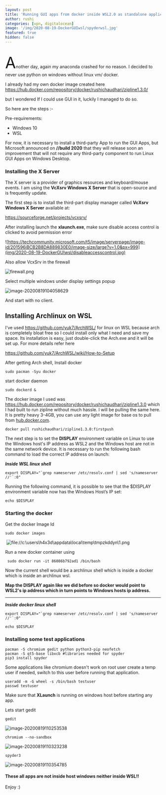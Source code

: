 ```yaml
---
layout: post
title: 'Running GUI apps from docker inside WSL2.0 as standalone application'
author: rushi
categories: [vpn, digitalocean]
image: '/img/2020-08-19-DockerGUIwsl/spyderwsl.jpg'
featured: true
hidden: false
---
```


##

<span style="font-size:50px;">A</span>nother day, again my anaconda crashed for no reason. I decided to never use python on windows without linux vm/ docker.

I already had my own docker image created here https://hub.docker.com/repository/docker/rushichaudhari/zipline1.3.0/

but I wondered If I could use GUI in it, luckily I managed to do so.

So here are the steps :-

Pre-requirements:

-   Windows 10
-   WSL

For now, it is necessary to install a third-party App to run the GUI Apps, but Microsoft announced on **//build 2020** that they will release soon an improvement that will not require any third-party component to run Linux GUI Apps on Windows Desktop.

### Installing the X Server

The X server is a provider of graphics resources and keyboard/mouse events. I am using the **VcXsrv Windows X Server** that is open-source and is frequently update.

The first step is to install the third-part display manager called **VcXsrv Windows X Server** available at:

https://sourceforge.net/projects/vcxsrv/

After installing launch the **xlaunch.exe**, make sure disable access control is clicked to avoid permission error

![https://techcommunity.microsoft.com/t5/image/serverpage/image-id/201596iBCB2B8DA889830E0/image-size/large?v=1.0&px=999](img/2020-08-19-DockerGUIwsl/disableaccesscontrol.jpg)

Also allow VcxSrv in the firewall

![firewall.png](img/2020-08-19-DockerGUIwsl/firewall.jpg)

Select multiple windows under display settings popup

![image-20200819104058629](img/2020-08-19-DockerGUIwsl/image-20200819104058629.png)

And start with no client.

## Installing Archlinux on WSL

I've used https://github.com/yuk7/ArchWSL/ for linux on WSL because arch is completely bloat free so I could install only what I need and save my space. Its installation is easy, just double-click the Arch.exe and it will be set up. For more details refer here

https://github.com/yuk7/ArchWSL/wiki/How-to-Setup

After getting Arch shell, Install docker

`sudo pacman -Syu docker`

start docker daemon

`sudo dockerd &`

The docker image I used was https://hub.docker.com/repository/docker/rushichaudhari/zipline1.3.0 which I had built to run zipline without much hassle. I will be pulling the same here. It is pretty heavy 3-4GB, you can use any light image for base os to pull from [hub.docker.com]().

`docker pull rushichaudhari/zipline1.3.0:firstpush`

The next step is to set the **DISPLAY** environment variable on Linux to use the Windows host's IP address as WSL2 and the Windows host are not in the same network device. It is necessary to run the following bash command to load the correct IP address on launch:

**_Inside WSL linux shell_**

`` export DISPLAY="`grep nameserver /etc/resolv.conf | sed 's/nameserver //'`:0" ``

Running the following command, it is possible to see that the $DISPLAY environment variable now has the Windows Host’s IP set:

`echo $DISPLAY`

### Starting the docker

Get the docker Image Id

`sudo docker images`

​ ![file://c:\users\h4x3d\appdata\local\temp\tmpzkddyn\1.png](img/2020-08-19-DockerGUIwsl/1.png)

Run a new docker container using

` sudo docker run -it 86086b792ad1 /bin/bash`

Now the current shell would be a archlinux shell which is inside a docker which is inside an archlinux wsl.

**Map the DISPLAY again like we did before so docker would point to WSL2's ip address which in turn points to Windows hosts ip address.**

---

**_Inside docker linux shell_**

`` export DISPLAY="`grep nameserver /etc/resolv.conf | sed 's/nameserver //'`:0" ``

`echo $DISPLAY`

### Installing some test applications

```
pacman -S chromium gedit python python3-pip neofetch
pacman -S qt5-base libxcb #libraries needed for spyder
pip3 install spyder
```

Some applications like chromium doesn't work on root user create a temp user if needed, switch to this user before running that application.

```
useradd -m -G wheel -s /bin/bash testuser
passwd testuser
```

Make sure that **XLaunch** is running on windows host before starting any app.

Lets start gedit

```
gedit
```

![image-20200819110253538](img/2020-08-19-DockerGUIwsl/image-20200819110253538.png)

```
chromium --no-sandbox
```

![image-20200819110323238](img/2020-08-19-DockerGUIwsl/image-20200819110323238.png)

`spyder3 `

![image-20200819110354785](img/2020-08-19-DockerGUIwsl/image-20200819110354785.png)

#### These all apps are not inside host windows neither inside WSL!!

Enjoy :)
